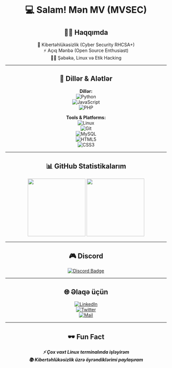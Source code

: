 <div align="center">

# 💻 Salam! Mən MV (MVSEC)  

## 👨‍💻 Haqqımda  
🔐 Kibertəhlükəsizlik (Cyber Security RHCSA+)  
⚡ Açıq Mənbə (Open Source Enthusiast)  
🕵️‍♂️ Şəbəkə, Linux və Etik Hacking  

---

## 🚀 Dillər & Alətlər  
**Dillər:**  
![Python](https://img.shields.io/badge/Python-3776AB?style=for-the-badge&logo=python&logoColor=white)  
![JavaScript](https://img.shields.io/badge/JavaScript-F7DF1E?style=for-the-badge&logo=javascript&logoColor=black)  
![PHP](https://img.shields.io/badge/PHP-777BB4?style=for-the-badge&logo=php&logoColor=white)  

**Tools & Platforms:**  
![Linux](https://img.shields.io/badge/Linux-FCC624?style=for-the-badge&logo=linux&logoColor=black)  
![Git](https://img.shields.io/badge/Git-F05032?style=for-the-badge&logo=git&logoColor=white)  
![MySQL](https://img.shields.io/badge/MySQL-4479A1?style=for-the-badge&logo=mysql&logoColor=white)  
![HTML5](https://img.shields.io/badge/HTML5-E34F26?style=for-the-badge&logo=html5&logoColor=white)  
![CSS3](https://img.shields.io/badge/CSS3-1572B6?style=for-the-badge&logo=css3&logoColor=white)  

---

## 📊 GitHub Statistikalarım
<img src="https://github-readme-stats.vercel.app/api?username=mvsec&show_icons=true&theme=radical" height="180" />
<img src="https://github-readme-stats.vercel.app/api/top-langs/?username=mvsec&layout=compact&theme=radical" height="180" />

---

## 🎮 Discord
<a href="https://discord.com/users/713117536220348477">
  <img src="https://img.shields.io/badge/Discord-%40mvsec-7289DA?style=for-the-badge&logo=discord&logoColor=white" alt="Discord Badge"/>
</a>

---

## 🌐 Əlaqə üçün  
[![LinkedIn](https://img.shields.io/badge/LinkedIn-0A66C2?style=for-the-badge&logo=linkedin&logoColor=white)](https://linkedin.com/in/ekbermv)  
[![Twitter](https://img.shields.io/badge/Twitter-1DA1F2?style=for-the-badge&logo=twitter&logoColor=white)](https://x.com/mvsec)  
[![Mail](https://img.shields.io/badge/Email-D14836?style=for-the-badge&logo=gmail&logoColor=white)](mailto:youremail@mail.com)  

---

## 🕶️ Fun Fact  
***⚡ Çox vaxt Linux terminalında işləyirəm***  
***📚 Kibertəhlükəsizlik üzrə öyrəndiklərimi paylaşıram***

</div>
